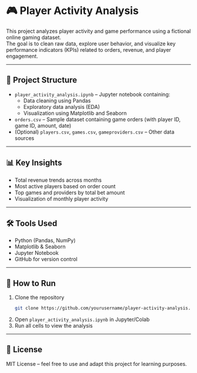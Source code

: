 # 🎮 Player Activity Analysis

This project analyzes player activity and game performance using a fictional online gaming dataset.  
The goal is to clean raw data, explore user behavior, and visualize key performance indicators (KPIs) related to orders, revenue, and player engagement.

---

## 📁 Project Structure

- `player_activity_analysis.ipynb` – Jupyter notebook containing:
  - Data cleaning using Pandas
  - Exploratory data analysis (EDA)
  - Visualization using Matplotlib and Seaborn
- `orders.csv` – Sample dataset containing game orders (with player ID, game ID, amount, date)
- (Optional) `players.csv`, `games.csv`, `gameproviders.csv` – Other data sources

---

## 📊 Key Insights

- Total revenue trends across months
- Most active players based on order count
- Top games and providers by total bet amount
- Visualization of monthly player activity

---

## 🛠️ Tools Used

- Python (Pandas, NumPy)
- Matplotlib & Seaborn
- Jupyter Notebook
- GitHub for version control

---

## 🚀 How to Run

1. Clone the repository  
   ```bash
   git clone https://github.com/yourusername/player-activity-analysis.git
   ```
2. Open `player_activity_analysis.ipynb` in Jupyter/Colab
3. Run all cells to view the analysis

---

## 📜 License

MIT License – feel free to use and adapt this project for learning purposes.
